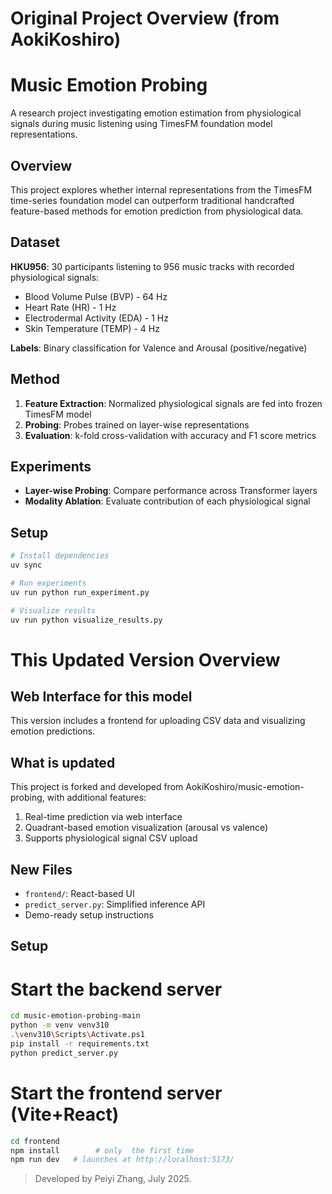 # Original Project Overview (from AokiKoshiro)

# Music Emotion Probing

A research project investigating emotion estimation from physiological signals during music listening using TimesFM foundation model representations.

## Overview

This project explores whether internal representations from the TimesFM time-series foundation model can outperform traditional handcrafted feature-based methods for emotion prediction from physiological data.

## Dataset

**HKU956**: 30 participants listening to 956 music tracks with recorded physiological signals:
- Blood Volume Pulse (BVP) - 64 Hz
- Heart Rate (HR) - 1 Hz  
- Electrodermal Activity (EDA) - 1 Hz
- Skin Temperature (TEMP) - 4 Hz

**Labels**: Binary classification for Valence and Arousal (positive/negative)

## Method

1. **Feature Extraction**: Normalized physiological signals are fed into frozen TimesFM model
2. **Probing**: Probes trained on layer-wise representations
3. **Evaluation**: k-fold cross-validation with accuracy and F1 score metrics

## Experiments

- **Layer-wise Probing**: Compare performance across Transformer layers
- **Modality Ablation**: Evaluate contribution of each physiological signal

## Setup

```bash
# Install dependencies
uv sync

# Run experiments
uv run python run_experiment.py

# Visualize results
uv run python visualize_results.py
```



# This Updated Version Overview

## Web Interface for this model
This version includes a frontend for uploading CSV data and visualizing emotion predictions.

## What is updated
This project is forked and developed from AokiKoshiro/music-emotion-probing, with additional features:

1. Real-time prediction via web interface
2. Quadrant-based emotion visualization (arousal vs valence)
3. Supports physiological signal CSV upload

## New Files
- `frontend/`: React-based UI
- `predict_server.py`: Simplified inference API
- Demo-ready setup instructions

## Setup

# Start the backend server

```bash
cd music-emotion-probing-main
python -m venv venv310
.\venv310\Scripts\Activate.ps1
pip install -r requirements.txt
python predict_server.py
```

# Start the frontend server (Vite+React)

```bash
cd frontend
npm install        # only  the first time
npm run dev   # launches at http://localhost:5173/
```



> Developed by Peiyi Zhang, July 2025.
